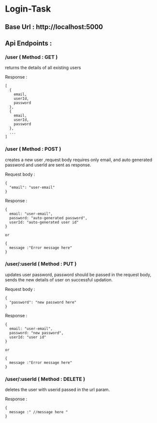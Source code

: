 # Login-Task

## Base Url : http://localhost:5000

## Api Endpoints :

### /user ( Method : GET )
returns the details of all existing users

Response :
```
[
  {
    email,
    userId,
    password
  },
  {
    email,
    userId,
    password
  },
  ...
]
```


### /user ( Method : POST )
creates a new user ,request body requires only email, and auto generated password and userId are sent as response.

Request body :
```
{
  "email": "user-email"
}
```

Response :
```
{
  email: "user-email",
  password: "auto-generated password",
  userId: "auto-generated user id"
}

or 

{
  message :"Error message here"
}
```

### /user/:userId ( Method : PUT )
updates user password, password should be passed in the request body, sends the new details of user on successful updation.

Request body :
```
{
  "password": "new password here"
}
```

Response :
```
{
  email: "user-email",
  password: "new password",
  userId: "user id"
}

or 

{
  message :"Error message here"
}
```


### /user/:userId ( Method : DELETE )
deletes the user with userid passed in the url param.

Response :
```
{
  message :" //message here "
}

```
